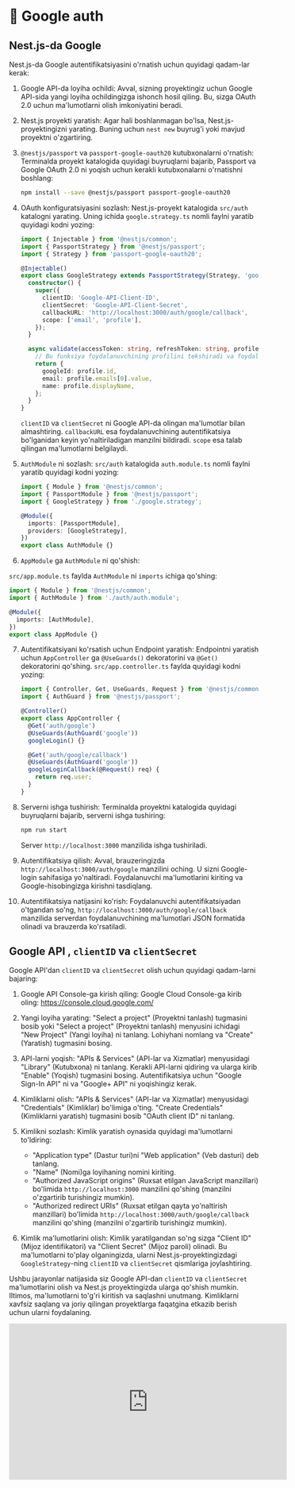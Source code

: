 # 📔 Google auth

## Nest.js-da Google

Nest.js-da Google autentifikatsiyasini o'rnatish uchun quyidagi qadam-lar kerak:

1. Google API-da loyiha ochildi: Avval, sizning proyektingiz uchun Google API-sida yangi loyiha ochildingizga ishonch hosil qiling. Bu, sizga OAuth 2.0 uchun ma'lumotlarni olish imkoniyatini beradi.

2. Nest.js proyekti yaratish: Agar hali boshlanmagan bo'lsa, Nest.js-proyektingizni yarating. Buning uchun `nest new` buyrug'i yoki mavjud proyektni o'zgartiring.

3. `@nestjs/passport` va `passport-google-oauth20` kutubxonalarni o'rnatish: Terminalda proyekt katalogida quyidagi buyruqlarni bajarib, Passport va Google OAuth 2.0 ni yoqish uchun kerakli kutubxonalarni o'rnatishni boshlang:

   ```bash
   npm install --save @nestjs/passport passport-google-oauth20
   ```

4. OAuth konfiguratsiyasini sozlash: Nest.js-proyekt katalogida `src/auth` katalogni yarating. Uning ichida `google.strategy.ts` nomli faylni yaratib quyidagi kodni yozing:

   ```typescript
   import { Injectable } from '@nestjs/common';
   import { PassportStrategy } from '@nestjs/passport';
   import { Strategy } from 'passport-google-oauth20';

   @Injectable()
   export class GoogleStrategy extends PassportStrategy(Strategy, 'google') {
     constructor() {
       super({
         clientID: 'Google-API-Client-ID',
         clientSecret: 'Google-API-Client-Secret',
         callbackURL: 'http://localhost:3000/auth/google/callback',
         scope: ['email', 'profile'],
       });
     }

     async validate(accessToken: string, refreshToken: string, profile: any) {
       // Bu funksiya foydalanuvchining profilini tekshiradi va foydalanuvchini bazaga saqlash uchun ma'lumotlarni qaytaradi
       return {
         googleId: profile.id,
         email: profile.emails[0].value,
         name: profile.displayName,
       };
     }
   }
   ```

   `clientID` va `clientSecret` ni Google API-da olingan ma'lumotlar bilan almashtiring. `callbackURL` esa foydalanuvchining autentifikatsiya bo'lganidan keyin yo'naltiriladigan manzilni bildiradi. `scope` esa talab qilingan ma'lumotlarni belgilaydi.

5. `AuthModule` ni sozlash: `src/auth` katalogida `auth.module.ts` nomli faylni yaratib quyidagi kodni yozing:

   ```typescript
   import { Module } from '@nestjs/common';
   import { PassportModule } from '@nestjs/passport';
   import { GoogleStrategy } from './google.strategy';

   @Module({
     imports: [PassportModule],
     providers: [GoogleStrategy],
   })
   export class AuthModule {}
   ```

6. `AppModule` ga `AuthModule` ni qo'shish:

 `src/app.module.ts` faylda `AuthModule` ni `imports` ichiga qo'shing:

   ```typescript
   import { Module } from '@nestjs/common';
   import { AuthModule } from './auth/auth.module';

   @Module({
     imports: [AuthModule],
   })
   export class AppModule {}
   ```

7. Autentifikatsiyani ko'rsatish uchun Endpoint yaratish: Endpointni yaratish uchun `AppController` ga `@UseGuards()` dekoratorini va `@Get()` dekoratorini qo'shing. `src/app.controller.ts` faylda quyidagi kodni yozing:

   ```typescript
   import { Controller, Get, UseGuards, Request } from '@nestjs/common';
   import { AuthGuard } from '@nestjs/passport';

   @Controller()
   export class AppController {
     @Get('auth/google')
     @UseGuards(AuthGuard('google'))
     googleLogin() {}

     @Get('auth/google/callback')
     @UseGuards(AuthGuard('google'))
     googleLoginCallback(@Request() req) {
       return req.user;
     }
   }
   ```

8. Serverni ishga tushirish: Terminalda proyektni katalogida quyidagi buyruqlarni bajarib, serverni ishga tushiring:

   ```bash
   npm run start
   ```

   Server `http://localhost:3000` manzilida ishga tushiriladi.

9. Autentifikatsiya qilish: Avval, brauzeringizda `http://localhost:3000/auth/google` manzilini oching. U sizni Google-login sahifasiga yo'naltiradi. Foydalanuvchi ma'lumotlarini kiriting va Google-hisobingizga kirishni tasdiqlang.

10. Autentifikatsiya natijasini ko'rish: Foydalanuvchi autentifikatsiyadan o'tgandan so'ng, `http://localhost:3000/auth/google/callback` manzilida serverdan foydalanuvchining ma'lumotlari JSON formatida olinadi va brauzerda ko'rsatiladi.

## Google API , `clientID` va `clientSecret`

Google API'dan `clientID` va `clientSecret` olish uchun quyidagi qadam-larni bajaring:

1. Google API Console-ga kirish qiling: Google Cloud Console-ga kirib oling: https://console.cloud.google.com/

2. Yangi loyiha yarating: "Select a project" (Proyektni tanlash) tugmasini bosib yoki "Select a project" (Proyektni tanlash) menyusini ichidagi "New Project" (Yangi loyiha) ni tanlang. Lohiyhani nomlang va "Create" (Yaratish) tugmasini bosing.

3. API-larni yoqish: "APIs & Services" (API-lar va Xizmatlar) menyusidagi "Library" (Kutubxona) ni tanlang. Kerakli API-larni qidiring va ularga kirib "Enable" (Yoqish) tugmasini bosing. Autentifikatsiya uchun "Google Sign-In API" ni va "Google+ API" ni yoqishingiz kerak.

4. Kimliklarni olish: "APIs & Services" (API-lar va Xizmatlar) menyusidagi "Credentials" (Kimliklar) bo'limiga o'ting. "Create Credentials" (Kimliklarni yaratish) tugmasini bosib "OAuth client ID" ni tanlang.

5. Kimlikni sozlash: Kimlik yaratish oynasida quyidagi ma'lumotlarni to'ldiring:

   - "Application type" (Dastur turi)ni "Web application" (Veb dasturi) deb tanlang.
   - "Name" (Nomi)ga loyihaning nomini kiriting.
   - "Authorized JavaScript origins" (Ruxsat etilgan JavaScript manzillari) bo'limida `http://localhost:3000` manzilini qo'shing (manzilni o'zgartirib turishingiz mumkin).
   - "Authorized redirect URIs" (Ruxsat etilgan qayta yo'naltirish manzillari) bo'limida `http://localhost:3000/auth/google/callback` manzilini qo'shing (manzilni o'zgartirib turishingiz mumkin).

6. Kimlik ma'lumotlarini olish: Kimlik yaratilgandan so'ng sizga "Client ID" (Mijoz identifikatori) va "Client Secret" (Mijoz paroli) olinadi. Bu ma'lumotlarni to'play olganingizda, ularni Nest.js-proyektingizdagi `GoogleStrategy`-ning `clientID` va `clientSecret` qismlariga joylashtiring.

Ushbu jarayonlar natijasida siz Google API-dan `clientID` va `clientSecret` ma'lumotlarini olish va Nest.js proyektingizda ularga qo'shish mumkin. Iltimos, ma'lumotlarni to'g'ri kiritish va saqlashni unutmang. Kimliklarni xavfsiz saqlang va joriy qilingan proyektlarga faqatgina etkazib berish uchun ularni foydalaning.

<iframe width="560" height="315" src="https://www.youtube.com/embed/oa6c1tbbskU" title="YouTube video player" frameborder="0" allow="accelerometer; autoplay; clipboard-write; encrypted-media; gyroscope; picture-in-picture; web-share" allowfullscreen></iframe>